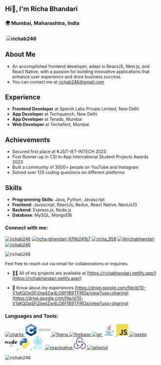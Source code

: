 <h2 align="left">Hi👋, I'm Richa Bhandari</h2> 
<h3 align="left">🌍 Mumbai, Maharashtra, India<h3>
<p>&nbsp;<img align="center" src="https://github-readme-stats.vercel.app/api?username=richab246&show_icons=true&locale=en" alt="richab246" /></p>

## About Me
- An accomplished frontend developer, adept in ReactJS, Next.js, and React Native, with a passion for building innovative applications that enhance user experience and drive business success.
- You can contact me at [richab246@gmail.com](mailto:richab246@gmail.com)

## Experience
- **Frontend Developer** at Speroh Labs Private Limited, New Delhi
- **App Developer** at Techquench, New Delhi
- **App Developer** at Terado, Mumbai
- **Web Developer** at Techefect, Mumbai

## Achievements
- Secured first place at KJSIT-IET-INTECH 2023
- First Runner-up in CSI In-App International Student Projects Awards 2023
- Built a community of 3000+ people on YouTube and Instagram
- Solved over 125 coding questions on different platforms

## Skills
- **Programming Skills**: Java, Python, Javascript
- **Frontend**: Javascript, ReactJs, Redux, React Native, NextJs13
- **Backend**: Express.js, Node.js
- **Database**: MySQL, MongoDB

<h3 align="left">Connect with me:</h3>
<p align="left">
<a href="https://twitter.com/richab246" target="blank"><img align="center" src="https://raw.githubusercontent.com/rahuldkjain/github-profile-readme-generator/master/src/images/icons/Social/twitter.svg" alt="richab246" height="30" width="40" /></a>
<a href="https://linkedin.com/in/richa-bhandari-976b241b7" target="blank"><img align="center" src="https://raw.githubusercontent.com/rahuldkjain/github-profile-readme-generator/master/src/images/icons/Social/linked-in-alt.svg" alt="richa-bhandari-976b241b7" height="30" width="40" /></a>
<a href="https://instagram.com/richa_958" target="blank"><img align="center" src="https://raw.githubusercontent.com/rahuldkjain/github-profile-readme-generator/master/src/images/icons/Social/instagram.svg" alt="richa_958" height="30" width="40" /></a>
<a href="https://www.youtube.com/@richabhandari" target="blank"><img align="center" src="https://raw.githubusercontent.com/rahuldkjain/github-profile-readme-generator/master/src/images/icons/Social/youtube.svg" alt="@richabhandari" height="30" width="40" /></a>
<a href="https://www.leetcode.com/richab246" target="blank"><img align="center" src="https://raw.githubusercontent.com/rahuldkjain/github-profile-readme-generator/master/src/images/icons/Social/leet-code.svg" alt="richab246" height="30" width="40" /></a>
</p>

<p align="left"> <img src="https://komarev.com/ghpvc/?username=richab246&label=Profile%20views&color=0e75b6&style=flat" alt="richab246" /> </p>

Feel free to reach out via email for collaborations or inquiries.

- 👨‍💻 All of my projects are available at [https://richabhandari.netlify.app/](https://richabhandari.netlify.app/)

- 📄 Know about my experiences [https://drive.google.com/file/d/10-V1sKQOpSFi2IwdZw4LO6FfB9TFlROa/view?usp=sharing](https://drive.google.com/file/d/10-V1sKQOpSFi2IwdZw4LO6FfB9TFlROa/view?usp=sharing)


<h3 align="left">Languages and Tools:</h3>
<p align="left"> <a href="https://www.chartjs.org" target="_blank" rel="noreferrer"> <img src="https://www.chartjs.org/media/logo-title.svg" alt="chartjs" width="40" height="40"/> </a> <a href="https://www.w3schools.com/cpp/" target="_blank" rel="noreferrer"> <img src="https://raw.githubusercontent.com/devicons/devicon/master/icons/cplusplus/cplusplus-original.svg" alt="cplusplus" width="40" height="40"/> </a> <a href="https://expressjs.com" target="_blank" rel="noreferrer"> <img src="https://raw.githubusercontent.com/devicons/devicon/master/icons/express/express-original-wordmark.svg" alt="express" width="40" height="40"/> </a> <a href="https://www.figma.com/" target="_blank" rel="noreferrer"> <img src="https://www.vectorlogo.zone/logos/figma/figma-icon.svg" alt="figma" width="40" height="40"/> </a> <a href="https://firebase.google.com/" target="_blank" rel="noreferrer"> <img src="https://www.vectorlogo.zone/logos/firebase/firebase-icon.svg" alt="firebase" width="40" height="40"/> </a> <a href="https://git-scm.com/" target="_blank" rel="noreferrer"> <img src="https://www.vectorlogo.zone/logos/git-scm/git-scm-icon.svg" alt="git" width="40" height="40"/> </a> <a href="https://www.java.com" target="_blank" rel="noreferrer"> <img src="https://raw.githubusercontent.com/devicons/devicon/master/icons/java/java-original.svg" alt="java" width="40" height="40"/> </a> <a href="https://developer.mozilla.org/en-US/docs/Web/JavaScript" target="_blank" rel="noreferrer"> <img src="https://raw.githubusercontent.com/devicons/devicon/master/icons/javascript/javascript-original.svg" alt="javascript" width="40" height="40"/> </a> <a href="https://nextjs.org/" target="_blank" rel="noreferrer"> <img src="https://cdn.worldvectorlogo.com/logos/nextjs-2.svg" alt="nextjs" width="40" height="40"/> </a> <a href="https://nodejs.org" target="_blank" rel="noreferrer"> <img src="https://raw.githubusercontent.com/devicons/devicon/master/icons/nodejs/nodejs-original-wordmark.svg" alt="nodejs" width="40" height="40"/> </a> <a href="https://www.python.org" target="_blank" rel="noreferrer"> <img src="https://raw.githubusercontent.com/devicons/devicon/master/icons/python/python-original.svg" alt="python" width="40" height="40"/> </a> <a href="https://reactjs.org/" target="_blank" rel="noreferrer"> <img src="https://raw.githubusercontent.com/devicons/devicon/master/icons/react/react-original-wordmark.svg" alt="react" width="40" height="40"/> </a> <a href="https://reactnative.dev/" target="_blank" rel="noreferrer"> <img src="https://reactnative.dev/img/header_logo.svg" alt="reactnative" width="40" height="40"/> </a> <a href="https://redux.js.org" target="_blank" rel="noreferrer"> <img src="https://raw.githubusercontent.com/devicons/devicon/master/icons/redux/redux-original.svg" alt="redux" width="40" height="40"/> </a> <a href="https://tailwindcss.com/" target="_blank" rel="noreferrer"> <img src="https://www.vectorlogo.zone/logos/tailwindcss/tailwindcss-icon.svg" alt="tailwind" width="40" height="40"/> </a> </p>

<p><img align="center" src="https://github-readme-streak-stats.herokuapp.com/?user=richab246&" alt="richab246" /></p>
